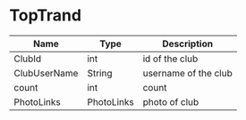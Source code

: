 TopTrand
=

|Name|Type|Description|
|----|----|-----------|
|ClubId|int|id of the club|
|ClubUserName|String|username of the club|
|count|int|count|
|PhotoLinks|PhotoLinks|photo of club|